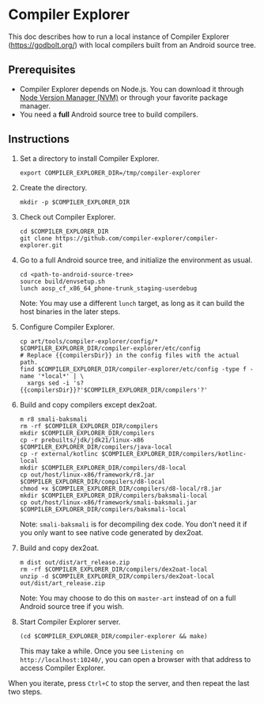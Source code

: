# Compiler Explorer

This doc describes how to run a local instance of Compiler Explorer
(https://godbolt.org/) with local compilers built from an Android source tree.

## Prerequisites

- Compiler Explorer depends on Node.js. You can download it through
  [Node Version Manager (NVM)](https://nodejs.org/en/download/package-manager) or
  through your favorite package manager.
- You need a **full** Android source tree to build compilers.

## Instructions

1. Set a directory to install Compiler Explorer.

    ```
    export COMPILER_EXPLORER_DIR=/tmp/compiler-explorer
    ```

1. Create the directory.

    ```
    mkdir -p $COMPILER_EXPLORER_DIR
    ```

1. Check out Compiler Explorer.

    ```
    cd $COMPILER_EXPLORER_DIR
    git clone https://github.com/compiler-explorer/compiler-explorer.git
    ```

1. Go to a full Android source tree, and initialize the environment as usual.

    ```
    cd <path-to-android-source-tree>
    source build/envsetup.sh
    lunch aosp_cf_x86_64_phone-trunk_staging-userdebug
    ```

    Note: You may use a different `lunch` target, as long as it can build the host binaries in the
    later steps.

1. Configure Compiler Explorer.

    ```
    cp art/tools/compiler-explorer/config/* $COMPILER_EXPLORER_DIR/compiler-explorer/etc/config
    # Replace {{compilersDir}} in the config files with the actual path.
    find $COMPILER_EXPLORER_DIR/compiler-explorer/etc/config -type f -name '*local*' | \
      xargs sed -i 's?{{compilersDir}}?'$COMPILER_EXPLORER_DIR/compilers'?'
    ```

1. Build and copy compilers except dex2oat.

    ```
    m r8 smali-baksmali
    rm -rf $COMPILER_EXPLORER_DIR/compilers
    mkdir $COMPILER_EXPLORER_DIR/compilers
    cp -r prebuilts/jdk/jdk21/linux-x86 $COMPILER_EXPLORER_DIR/compilers/java-local
    cp -r external/kotlinc $COMPILER_EXPLORER_DIR/compilers/kotlinc-local
    mkdir $COMPILER_EXPLORER_DIR/compilers/d8-local
    cp out/host/linux-x86/framework/r8.jar $COMPILER_EXPLORER_DIR/compilers/d8-local
    chmod +x $COMPILER_EXPLORER_DIR/compilers/d8-local/r8.jar
    mkdir $COMPILER_EXPLORER_DIR/compilers/baksmali-local
    cp out/host/linux-x86/framework/smali-baksmali.jar $COMPILER_EXPLORER_DIR/compilers/baksmali-local
    ```

    Note: `smali-baksmali` is for decompiling dex code. You don't need it if you
    only want to see native code generated by dex2oat.

1. Build and copy dex2oat.

    ```
    m dist out/dist/art_release.zip
    rm -rf $COMPILER_EXPLORER_DIR/compilers/dex2oat-local
    unzip -d $COMPILER_EXPLORER_DIR/compilers/dex2oat-local out/dist/art_release.zip
    ```

    Note: You may choose to do this on `master-art` instead of on a full Android
    source tree if you wish.

1. Start Compiler Explorer server.

    ```
    (cd $COMPILER_EXPLORER_DIR/compiler-explorer && make)
    ```

    This may take a while. Once you see `Listening on http://localhost:10240/`,
    you can open a browser with that address to access Compiler Explorer.

When you iterate, press `Ctrl+C` to stop the server, and then repeat the last
two steps.
